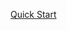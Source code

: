 [Quick Start](https://github.com/linzeqipku/SnowGraph/blob/master/resources/manual/cn/quick-start.md)

